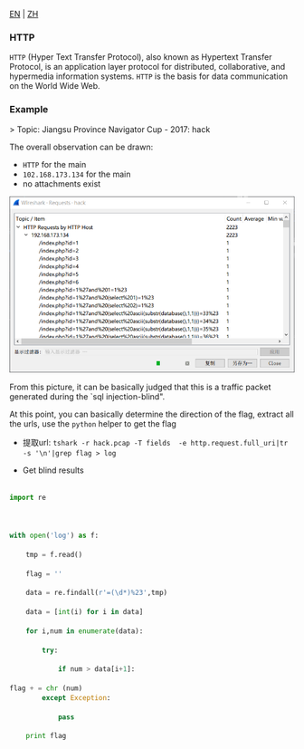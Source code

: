 [EN](./HTTP.md) | [ZH](./HTTP-zh.md)
### HTTP



`HTTP` (Hyper Text Transfer Protocol), also known as Hypertext Transfer Protocol, is an application layer protocol for distributed, collaborative, and hypermedia information systems. `HTTP` is the basis for data communication on the World Wide Web.


### Example


&gt; Topic: Jiangsu Province Navigator Cup - 2017: hack


The overall observation can be drawn:


- `HTTP` for the main
- `102.168.173.134` for the main
- no attachments exist


![linghang_hack](./figure/linghang_hack.png)


From this picture, it can be basically judged that this is a traffic packet generated during the `sql injection-blind&quot;.


At this point, you can basically determine the direction of the flag, extract all the urls, use the `python` helper to get the flag


- 提取url: `tshark -r hack.pcap -T fields  -e http.request.full_uri|tr -s '\n'|grep flag > log`

- Get blind results


```python

import re



with open('log') as f:

    tmp = f.read()

    flag = ''

    data = re.findall(r'=(\d*)%23',tmp)

    data = [int(i) for i in data]

    for i,num in enumerate(data):

        try:

            if num > data[i+1]:

flag + = chr (num)
        except Exception:

            pass

    print flag

```